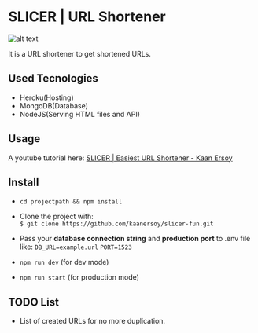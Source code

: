 # SLICER | URL Shortener
![alt text](https://github.com/kaanersoy/slicer-fun/blob/main/public/assets/slicer-logo-purp.svg)

It is a URL shortener to get shortened URLs.

## Used Tecnologies
- Heroku(Hosting)
- MongoDB(Database)
- NodeJS(Serving HTML files and API)

## Usage

A youtube tutorial here: [SLICER | Easiest URL Shortener - Kaan Ersoy](https://youtu.be/42bQf-04q6Y)

## Install

- `cd projectpath && npm install`

- Clone the project with:  
`$ git clone https://github.com/kaanersoy/slicer-fun.git`

- Pass your **database connection string** and  **production port** to .env file like: 
`DB_URL=example.url`
`PORT=1523`

- `npm run dev` (for dev mode)
- `npm run start` (for production mode)


## TODO List

- List of created URLs for no more duplication.
